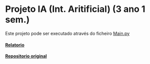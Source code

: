 # Projeto IA (Int. Aritificial) (3 ano 1 sem.)

Este projeto pode ser executado através do ficheiro [Main.py](https://github.com/AndrePereira123/LEI/blob/main/Projeto%20Int.%20Artificial/IA-2024/Main.py)

#### [Relatorio](https://github.com/AndrePereira123/LEI/blob/main/Projeto%20Int.%20Artificial/Relat%C3%B3rio.pdf)

#### [Repositorio original](https://github.com/MarcoGoncalves123/IA-2024)
